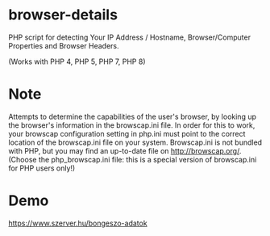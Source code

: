 # browser-details
PHP script for detecting Your IP Address / Hostname, Browser/Computer Properties and Browser Headers.

(Works with PHP 4, PHP 5, PHP 7, PHP 8)

# Note
Attempts to determine the capabilities of the user's browser, by looking up the browser's information in the browscap.ini file.
In order for this to work, your browscap configuration setting in php.ini must point to the correct location of the browscap.ini file on your system.
Browscap.ini is not bundled with PHP, but you may find an up-to-date file on http://browscap.org/. (Choose the php_browscap.ini file: this is a special version of browscap.ini for PHP users only!)

# Demo
https://www.szerver.hu/bongeszo-adatok
